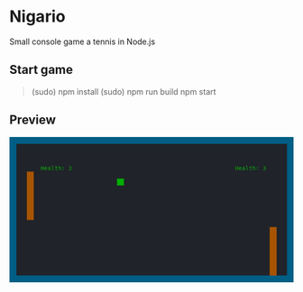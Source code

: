 # Nigario

Small console game a tennis in Node.js

## Start game

> (sudo) npm install
> (sudo) npm run build
> npm start

## Preview

![](nigario.gif)

